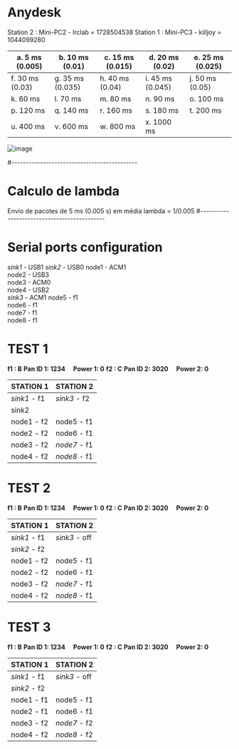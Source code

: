 # Anydesk
Station 2 : Mini-PC2 - lrclab  = 1728504538
Station 1 : Mini-PC3 - killjoy = 1044099280

| a. 5 ms (0.005)  | b. 10 ms (0.01)  | c. 15 ms (0.015) | d. 20 ms (0.02)   | e. 25 ms (0.025) |
|------------------|------------------|------------------|-------------------|------------------|
| f. 30 ms  (0.03) | g. 35 ms  (0.035)| h. 40 ms  (0.04) | i. 45 ms  (0.045) | j. 50 ms  (0.05) |
| k. 60 ms  | l. 70 ms  | m. 80 ms  | n. 90 ms   | o. 100 ms |
| p. 120 ms | q. 140 ms | r. 160 ms | s. 180 ms  | t. 200 ms |
| u. 400 ms | v. 600 ms | w. 800 ms | x. 1000 ms |           |

![image](https://github.com/user-attachments/assets/98a7186e-526e-43bb-8def-50e60f238a2c)

#--------------------------------------------
# Calculo de lambda
Envio de pacotes de 5 ms (0.005 s) em média
lambda = 1/0.005
#--------------------------------------------

# Serial ports configuration
 *sink1* - USB1
 *sink2* - USB0
 node1 - ACM1     
 node2 - USB3          
 node3 - ACM0          
 node4 -  USB2       
 *sink3* - ACM1
 node5 - f1   
 node6 - f1   
 node7 - f1   
 node8 - f1   


# TEST 1

**f1 : B**   **Pan ID 1: 1234**  **Power 1: 0**
**f2 : C**   **Pan ID 2: 3020**  **Power 2: 0**

| STATION 1           | STATION 2           |
|---------------------|---------------------|
| *sink1* - f1        | *sink3* - f2        |
| sink2               |                     |
| node1 - f2          | node5 - f1          |
| node2 - f2          | node6 - f1          |
| node3 - f2          | *node7* - f1        |
| node4 - f2          | *node8* - f1        |

# TEST 2

**f1 : B**   **Pan ID 1: 1234**  **Power 1: 0**
**f2 : C**   **Pan ID 2: 3020**  **Power 2: 0**

| STATION 1           | STATION 2           |
|---------------------|---------------------|
| *sink1* - f1        | *sink3* - off        |
| *sink2* - f2        |                     |
| node1 - f2          | node5 - f1          |
| node2 - f2          | node6 - f1          |
| node3 - f2          | *node7* - f1        |
| node4 - f2          | *node8* - f1        |

# TEST 3

**f1 : B**   **Pan ID 1: 1234**  **Power 1: 0**
**f2 : C**   **Pan ID 2: 3020**  **Power 2: 0**

| STATION 1           | STATION 2           |
|---------------------|---------------------|
| *sink1* - f1        | *sink3* - off        |
| *sink2* - f2        |                     |
| node1 - f1          | node5 - f1          |
| node2 - f1          | node6 - f1          |
| node3 - f2          | *node7* - f2        |
| node4 - f2          | *node8* - f2        |
